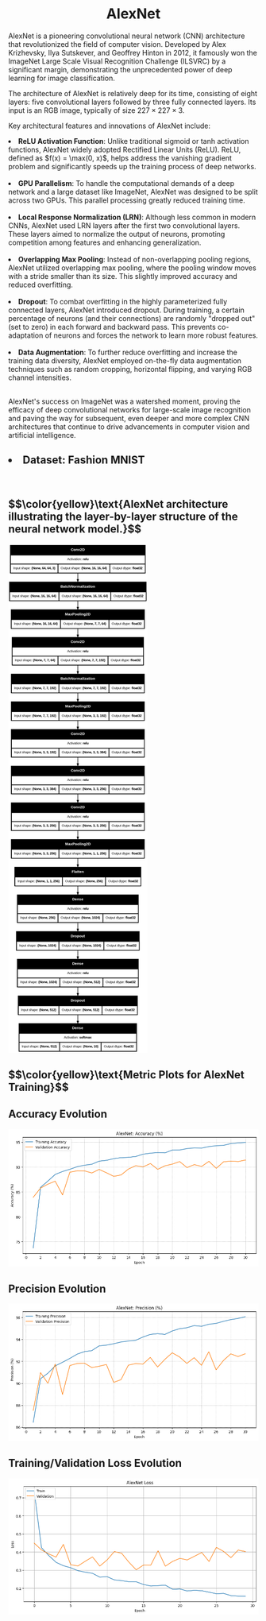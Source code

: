 <center><h1> AlexNet </h1></center>

AlexNet is a pioneering convolutional neural network (CNN) architecture that revolutionized the field of computer vision. Developed by Alex Krizhevsky, Ilya Sutskever, and Geoffrey Hinton in 2012, it famously won the ImageNet Large Scale Visual Recognition Challenge (ILSVRC) by a significant margin, demonstrating the unprecedented power of deep learning for image classification.

The architecture of AlexNet is relatively deep for its time, consisting of eight layers: five convolutional layers followed by three fully connected layers. Its input is an RGB image, typically of size $227 \times 227 \times 3$.

Key architectural features and innovations of AlexNet include:


<li><b>ReLU Activation Function</b>: Unlike traditional sigmoid or tanh activation functions, AlexNet widely adopted Rectified Linear Units (ReLU). ReLU, defined as $f(x) = \max(0, x)$, helps address the vanishing gradient problem and significantly speeds up the training process of deep networks.</li><br>

<li><b>GPU Parallelism</b>: To handle the computational demands of a deep network and a large dataset like ImageNet, AlexNet was designed to be split across two GPUs. This parallel processing greatly reduced training time.</li><br>

<li><b>Local Response Normalization (LRN)</b>: Although less common in modern CNNs, AlexNet used LRN layers after the first two convolutional layers. These layers aimed to normalize the output of neurons, promoting competition among features and enhancing generalization.</li><br>

<li><b>Overlapping Max Pooling</b>: Instead of non-overlapping pooling regions, AlexNet utilized overlapping max pooling, where the pooling window moves with a stride smaller than its size. This slightly improved accuracy and reduced overfitting.</li><br>

<li><b>Dropout</b>: To combat overfitting in the highly parameterized fully connected layers, AlexNet introduced dropout. During training, a certain percentage of neurons (and their connections) are randomly "dropped out" (set to zero) in each forward and backward pass. This prevents co-adaptation of neurons and forces the network to learn more robust features.</li><br>

<li><b>Data Augmentation</b>: To further reduce overfitting and increase the training data diversity, AlexNet employed on-the-fly data augmentation techniques such as random cropping, horizontal flipping, and varying RGB channel intensities.</li><br>

AlexNet's success on ImageNet was a watershed moment, proving the efficacy of deep convolutional networks for large-scale image recognition and paving the way for subsequent, even deeper and more complex CNN architectures that continue to drive advancements in computer vision and artificial intelligence.

<h2><li> Dataset: Fashion MNIST </li></h2>
<br>
<h2> $$\color{yellow}\text{AlexNet architecture illustrating the layer-by-layer structure of the neural network model.}$$ </h2>
<img src='./plot_model_alexnet.png' border='0' alt='plot-model-alexnet'/>
    
<h2> $$\color{yellow}\text{Metric Plots for AlexNet Training}$$ </h2>
<!--head>
    <meta charset="UTF-8">
    <meta name="viewport" content="width=device-width, initial-scale=1.0">
    <title> Accuracy Evolution </title>
    <style>
        .scaled-image {
            transform: scale(0.7); /* Scale factor of 1.5 */
            /* Optional: Set the transform origin if needed */
            transform-origin: top left; 
        }
    </style>
</head-->
<body>   
     <h2> Accuracy Evolution </h2>
     <a href='https://postimages.org/' target='_blank'>
     <!--img src='https://i.postimg.cc/3NRBHJTG/accuracy-alexnet-30epochs.png' border='0' alt='accuracy-alexnet-30epochs'/></a-->
     <img src='./accuracy_alexnet_v4.png' border='0' alt='accuracy-alexnet-30epochs'/></a>
    
<h2> Precision Evolution </h2>
<a href='https://postimages.org/' target='_blank'>
    <!--img src='https://i.postimg.cc/6QBssvS5/precision-30epochs-alexnet.png' border='0' alt='precision-30epochs-alexnet'/-->
    <img src='./precision_alexnet_v4.png' border='0' alt='precision-30epochs-alexnet'/>
</a>
<br>

<h2> Training/Validation Loss Evolution </h2>
<a href='https://postimages.org/' target='_blank'>
     <!--img src='https://i.postimg.cc/cJ0fS47J/losses-alexnet-30epochs.png' border='0' alt='losses-alexnet-30epochs'/-->
     <img src='./losses_alexnet_v4.png' border='0' alt='losses-alexnet-30epochs'/>
</a>
</body>
